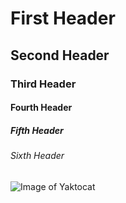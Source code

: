 # First Header
## Second Header
### Third Header
#### Fourth Header
##### Fifth Header
###### Sixth Header

![Image of Yaktocat](https://octodex.github.com/images/yaktocat.png)
